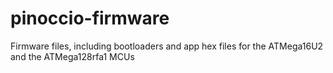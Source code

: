pinoccio-firmware
=================

Firmware files, including bootloaders and app hex files for the ATMega16U2 and the ATMega128rfa1 MCUs